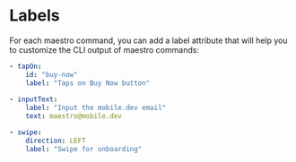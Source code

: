 # Labels

For each maestro command, you can add a label attribute that will help you to customize the CLI output of maestro commands:

```yaml
- tapOn:
    id: "buy-now"
    label: "Taps on Buy Now button"
    
- inputText:
    label: "Input the mobile.dev email"
    text: maestro@mobile.dev

- swipe:
    direction: LEFT
    label: "Swipe for onboarding"
```
